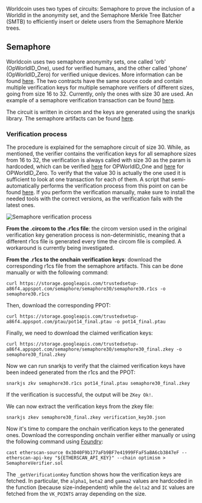Worldcoin uses two types of circuits: Semaphore to prove the inclusion of a WorldId in the anonymity set, and the Semaphore Merkle Tree Batcher (SMTB) to efficiently insert or delete users from the Semaphore Merkle trees.

## Semaphore

Worldcoin uses two semaphore anonymity sets, one called 'orb' (OpWorldID_One), used for verified humans, and the other called 'phone' (OpWorldID_Zero) for verified unique devices. More information can be found [here](https://docs.worldcoin.org/concepts). The two contracts have the same source code and contain multiple verification keys for multiple semaphore verifiers of different sizes, going from size 16 to 32. Currently, only the ones with size 30 are used. An example of a semaphore verification transaction can be found [here](https://app.blocksec.com/explorer/tx/optimism/0xfe3821e05483c290300d9da497fcf9720e3a7369a1b483786faa28fd694ce2b7?line=8).

The circuit is written in circom and the keys are generated using the snarkjs library. The semaphore artifacts can be found [here](https://storage.googleapis.com/trustedsetup-a86f4.appspot.com/semaphore/semaphore_top_index.html).

### Verification process

The procedure is explained for the semaphore circuit of size 30. While, as mentioned, the verifier contains the verification keys for all semaphore sizes from 16 to 32, the verification is always called with size 30 as the param is hardcoded, which can be verified [here](https://optimistic.etherscan.io/address/0xB3E7771a6e2d7DD8C0666042B7a07C39b938eb7d#code#F2#L24) for OPWorldID_One and [here](https://optimistic.etherscan.io/address/0x42FF98C4E85212a5D31358ACbFe76a621b50fC02#code#F2#L26) for OPWorldID_Zero. To verify that the value 30 is actually the one used it is sufficient to look at one transaction for each of them. A script that semi-automatically performs the verification process from this point on can be found [here](https://github.com/lucadonnoh/WLD-vkeys-verifier/tree/main). If you perform the verification manually, make sure to install the needed tools with the correct versions, as the verification fails with the latest ones.

![Semaphore verification process](/images/zk-catalog/semaphore-verification.png)

**From the .circom to the .r1cs file**: the circom version used in the original verification key generation process is non-deterministic, meaning that a different r1cs file is generated every time the circom file is compiled. A workaround is currently being investigated.

**From the .r1cs to the onchain verification keys**: download the corresponding r1cs file from the semaphore artifacts. This can be done manually or with the following command:

`curl https://storage.googleapis.com/trustedsetup-a86f4.appspot.com/semaphore/semaphore30/semaphore30.r1cs -o semaphore30.r1cs`

Then, download the corresponding PPOT:

`curl https://storage.googleapis.com/trustedsetup-a86f4.appspot.com/ptau/pot14_final.ptau -o pot14_final.ptau`

Finally, we need to download the claimed verification keys:

`curl https://storage.googleapis.com/trustedsetup-a86f4.appspot.com/semaphore/semaphore30/semaphore30_final.zkey -o semaphore30_final.zkey`

Now we can run snarkjs to verify that the claimed verification keys have been indeed generated from the r1cs and the PPOT:

`snarkjs zkv semaphore30.r1cs pot14_final.ptau semaphore30_final.zkey`

If the verification is successful, the output will be `ZKey Ok!`.

We can now extract the verification keys from the zkey file:

`snarkjs zkev semaphore30_final.zkey verification_key30.json`

Now it's time to compare the onchain verification keys to the generated ones. Download the corresponding onchain verifier either manually or using the following command using [Foundry](https://book.getfoundry.sh/):

`cast etherscan-source 0x3D40F9b177aFb9BF7e41999FFaF5aBA6cb3847eF --etherscan-api-key "${ETHERSCAN_API_KEY}" --chain optimism > SemaphoreVerifier.sol`

The `_getVerificationKey` function shows how the verification keys are fetched. In particular, the `alpha1`, `beta2` and `gamma2` values are hardcoded in the function (because size-independent) while the `delta2` and `IC` values are fetched from the `VK_POINTS` array depending on the size.

